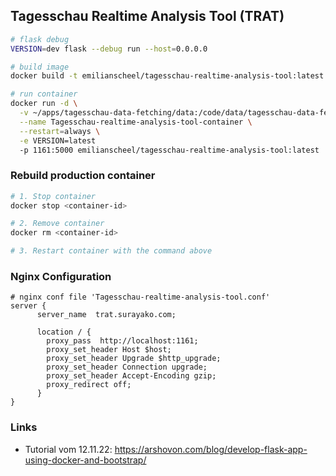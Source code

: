 ## Tagesschau Realtime Analysis Tool (TRAT)

```sh
# flask debug
VERSION=dev flask --debug run --host=0.0.0.0

# build image
docker build -t emilianscheel/tagesschau-realtime-analysis-tool:latest .

# run container
docker run -d \
  -v ~/apps/tagesschau-data-fetching/data:/code/data/tagesschau-data-fetching \
  --name Tagesschau-realtime-analysis-tool-container \
  --restart=always \
  -e VERSION=latest
  -p 1161:5000 emilianscheel/tagesschau-realtime-analysis-tool:latest
```

### Rebuild production container

```sh
# 1. Stop container
docker stop <container-id>

# 2. Remove container
docker rm <container-id>

# 3. Restart container with the command above
```

### Nginx Configuration

```
# nginx conf file 'Tagesschau-realtime-analysis-tool.conf'
server {
      server_name  trat.surayako.com;

      location / {
        proxy_pass  http://localhost:1161;
        proxy_set_header Host $host;
        proxy_set_header Upgrade $http_upgrade;
        proxy_set_header Connection upgrade;
        proxy_set_header Accept-Encoding gzip;
        proxy_redirect off;
      }
}
```

### Links

- Tutorial vom 12.11.22: https://arshovon.com/blog/develop-flask-app-using-docker-and-bootstrap/
